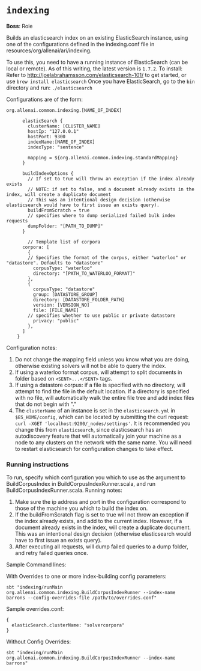 `indexing`
=============

**Boss**: Roie

Builds an elasticsearch index on an existing ElasticSearch instance, using one of the configurations defined in the indexing.conf file in resources/org/allenai/ari/indexing.

To use this, you need to have a running instance of ElasticSearch (can be local or remote). As of this writing, the latest version is `1.7.2`. To install: Refer to http://joelabrahamsson.com/elasticsearch-101/ to get started, or use `brew install elasticsearch`
Once you have ElasticSearch, go to the `bin` directory and run: `./elasticsearch`

Configurations are of the form:

```
org.allenai.common.indexing.[NAME_OF_INDEX] 

      elasticSearch {
        clusterName: [CLUSTER_NAME]
        hostIp: "127.0.0.1"
        hostPort: 9300
        indexName:[NAME_OF_INDEX]
        indexType: "sentence"
    
        mapping = ${org.allenai.common.indexing.standardMapping}
      }
    
      buildIndexOptions {
        // If set to true will throw an exception if the index already exists
        // NOTE: if set to false, and a document already exists in the index, will create a duplicate document
        // This was an intentional design decision (otherwise elasticsearch would have to first issue an exists query).
        buildFromScratch = true
        // specifies where to dump serialized failed bulk index requests
        dumpFolder: "[PATH_TO_DUMP]"
      }
    
        // Template list of corpora
      corpora: [
        {
        // Specifies the format of the corpus, either "waterloo" or "datastore". Defaults to "datastore"
          corpusType: "waterloo"
          directory: "[PATH_TO_WATERLOO_FORMAT]"
        },
        {
          corpusType: "datastore"
          group: [DATASTORE_GROUP]
          directory: [DATASTORE_FOLDER_PATH]
          version: [VERSION_NO]
          file: [FILE_NAME]
        // specifies whether to use public or private datastore
          privacy: "public"
        },
      ]
    }
```
Configuration notes:

1. Do not change the mapping field unless you know what you are doing, otherwise existing solvers will not be able to query the index.
2. If using a waterloo format corpus, will attempt to split documents in folder based on `<SENT>...</SENT>` tags.
3. If using a datastore corpus: if a file is specified with no directory, will attempt to find the file in the default location. If a directory is specified with no file, will automatically walk the entire file tree and add index files that do not begin with "."
4. The `clusterName` of an instance is set in the `elasticsearch.yml` in `$ES_HOME/config`, which can be located by submitting the curl request: `curl -XGET 'localhost:9200/_nodes/settings'`. It is recommended you change this from `elasticsearch`, since elasticsearch has an autodiscovery feature that will automatically join your machine as a node to any clusters on the network with the same name. You will need to restart elasticsearch for configuration changes to take effect.

### Running instructions

To run, specify which configuration you which to use as the argument to BuildCorpusIndex in BuildCorpusIndexRunner.scala, and run BuildCorpusIndexRunner.scala. Running notes:

1. Make sure the ip address and port in the configuration correspond to those of the machine you which to build the index on.
2. If the buildFromScratch flag is set to true will not throw an exception if the index already exists, and add to the current index. However, if a document already exists in the index, will create a duplicate document. This was an intentional design decision (otherwise elasticsearch would have to first issue an exists query).
3. After executing all requests, will dump failed queries to a dump folder, and retry failed queries once.

Sample Command lines:

With Overrides to one or more index-building config parameters:

```
sbt "indexing/runMain org.allenai.common.indexing.BuildCorpusIndexRunner --index-name barrons --config-overrides-file /path/to/overrides.conf"
```

Sample overrides.conf:
```
{
  elasticSearch.clusterName: "solvercorpora"
}
```

Without Config Overrides:

```
sbt "indexing/runMain org.allenai.common.indexing.BuildCorpusIndexRunner --index-name barrons"
```

